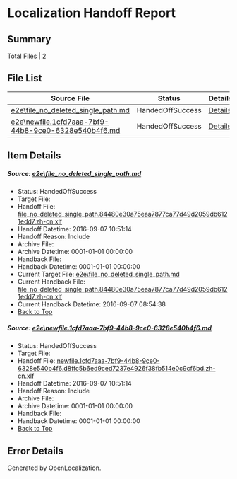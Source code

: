 # <a name='report-top'></a> Localization Handoff Report

## Summary
 Total Files | 2

## File List
 Source File | Status | Details 
 ----------- | ------ | ------- 
 [e2e\file_no_deleted_single_path.md](https://github.com/OpenLocalizationTestOrg/ol-test0/blob/1cee2a7a89e29830d98bdb6f3e4ed7278f0fe360/e2e/file_no_deleted_single_path.md) | HandedOffSuccess | [Details](#cb57c157990c82ec3da2c6d0676f728471a92b113)
 [e2e\newfile.1cfd7aaa-7bf9-44b8-9ce0-6328e540b4f6.md](https://github.com/OpenLocalizationTestOrg/ol-test0/blob/1cee2a7a89e29830d98bdb6f3e4ed7278f0fe360/e2e/newfile.1cfd7aaa-7bf9-44b8-9ce0-6328e540b4f6.md) | HandedOffSuccess | [Details](#6ad07cc1096f4b4d9e391e5093bfc5f0de27fa195)

## Item Details
##### <a name='cb57c157990c82ec3da2c6d0676f728471a92b113'></a> Source: [e2e\file_no_deleted_single_path.md](https://github.com/OpenLocalizationTestOrg/ol-test0/blob/1cee2a7a89e29830d98bdb6f3e4ed7278f0fe360/e2e/file_no_deleted_single_path.md)
* Status: HandedOffSuccess
* Target File: 
* Handoff File: [file_no_deleted_single_path.84480e30a75eaa7877ca77d49d2059db6121edd7.zh-cn.xlf](https://github.com/OpenLocalizationTestOrg/ol-test0-handoff/blob/36e093c6ae29b0b0605088fda2f5240518c1a7bb/ol-handoff/OpenLocalizationTestOrg/ol-test0-zhcn/ci/mt/file_no_deleted_single_path.84480e30a75eaa7877ca77d49d2059db6121edd7.zh-cn.xlf)
* Handoff Datetime: 2016-09-07 10:51:14
* Handoff Reason: Include
* Archive File: 
* Archive Datetime: 0001-01-01 00:00:00
* Handback File: 
* Handback Datetime: 0001-01-01 00:00:00
* Current Target File: [e2e\file_no_deleted_single_path.md](https://github.com/OpenLocalizationTestOrg/ol-test0-zhcn/blob/cd83cc4dbcf7a46d137c3c172046a86e7d1440e8/e2e/file_no_deleted_single_path.md)
* Current Handback File: [file_no_deleted_single_path.84480e30a75eaa7877ca77d49d2059db6121edd7.zh-cn.xlf](https://github.com/OpenLocalizationTestOrg/ol-test0-handback/blob/46f206b97e51008afe3cdafce9f4f7d0a52e1db5/ol-handback/OpenLocalizationTestOrg/ol-test0-zhcn/ci/mt/file_no_deleted_single_path.84480e30a75eaa7877ca77d49d2059db6121edd7.zh-cn.xlf)
* Current Handback Datetime: 2016-09-07 08:54:38
* [Back to Top](#report-top)

##### <a name='6ad07cc1096f4b4d9e391e5093bfc5f0de27fa195'></a> Source: [e2e\newfile.1cfd7aaa-7bf9-44b8-9ce0-6328e540b4f6.md](https://github.com/OpenLocalizationTestOrg/ol-test0/blob/1cee2a7a89e29830d98bdb6f3e4ed7278f0fe360/e2e/newfile.1cfd7aaa-7bf9-44b8-9ce0-6328e540b4f6.md)
* Status: HandedOffSuccess
* Target File: 
* Handoff File: [newfile.1cfd7aaa-7bf9-44b8-9ce0-6328e540b4f6.d8ffc5b6ed9ced7237e4926f38fb514e0c9cf6bd.zh-cn.xlf](https://github.com/OpenLocalizationTestOrg/ol-test0-handoff/blob/36e093c6ae29b0b0605088fda2f5240518c1a7bb/ol-handoff/OpenLocalizationTestOrg/ol-test0-zhcn/ci/mt/newfile.1cfd7aaa-7bf9-44b8-9ce0-6328e540b4f6.d8ffc5b6ed9ced7237e4926f38fb514e0c9cf6bd.zh-cn.xlf)
* Handoff Datetime: 2016-09-07 10:51:14
* Handoff Reason: Include
* Archive File: 
* Archive Datetime: 0001-01-01 00:00:00
* Handback File: 
* Handback Datetime: 0001-01-01 00:00:00
* [Back to Top](#report-top)


## Error Details

Generated by OpenLocalization.
